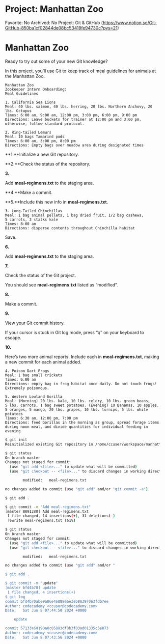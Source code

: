 # Project: Manhattan Zoo

Favorite: No
Archived: No
Project: Git & GitHub (https://www.notion.so/Git-GitHub-850ba1cf02844de08bc53419fe94730c?pvs=21)

# **Manhattan Zoo**

Ready to try out some of your new Git knowledge?

In this project, you’ll use Git to keep track of meal guidelines for animals at the Manhattan Zoo.

```
Manhattan Zoo
Zookeeper Intern Onboarding:
Meal Guidelines

1. California Sea Lions
Meal: 40 lbs. salmon, 40 lbs. herring, 20 lbs. Northern Anchovy, 20 lbs. Octupus
Times: 6:00 am, 9:00 am, 12:00 pm, 3:00 pm, 6:00 pm, 9:00 pm
Directions: Leave buckets for trainer at 12:00 pm and 3:00 pm, otherwise, follow standard protocol.

2. Ring-tailed Lemurs
Meal: 10 bags Tamarind pods
Times: 6:00 am, 3:00 pm, 8:00 pm
Directions: Empty bags over meadow area during designated times
```

**1.**Initialize a new Git repository.

**2.**Check the status of the repository.

**3.**

Add **meal-regimens.txt** to the staging area.

**4.**Make a commit.

**5.**Include this new info in **meal-regimens.txt**.

```
3. Long-Tailed Chinchillas
Meal: 1 bag animal pellets, 1 bag dried fruit, 1/2 bag cashews, 5 carrots, 3 stalks kale
Times: 8:00 am
Directions: disperse contents throughout Chinchilla habitat
```

Save.

**6.**

Add **meal-regimens.txt** to the staging area.

**7.**

Check the status of the Git project.

You should see **meal-regimens.txt** listed as “modified”.

**8.**

Make a commit.

**9.**

View your Git commit history.

If your cursor is stuck in Git log mode, press “q” on your keyboard to escape.

**10.**

Here’s two more animal reports. Include each in **meal-regimens.txt**, making a new commit for each animal added.

```
4. Poison Dart Frogs
Meal: 1 bag small crickets
Times: 6:00 am
Directions: empty bag in frog habitat once daily. Do not touch frogs! Extremely poisonous.

5. Western Lowland Gorilla
Meal: (Morning) 20 lbs. kale, 10 lbs. celery, 10 lbs. green beans, 5 lbs. carrots, 1 bag sweet potatoes. (Evening) 10 Bananas, 10 apples, 5 oranges, 5 mango, 20 lbs. grapes, 10 lbs. turnips, 5 lbs. white potatoes
Times: 6:30 am, 12:00 pm, 7:00 pm
Directions: feed Gorillas in the morning as group, spread forage items during noon meal, and divide quantities for individual feeding in evening
```

```bash
$ git init
Reinitialized existing Git repository in /home/ccuser/workspace/manhattan-zoo-1/.git/

$ git status
On branch master
Changes not staged for commit:
  (use "git add <file>..." to update what will be committed)
  (use "git checkout -- <file>..." to discard changes in working directory)

        modified:   meal-regimens.txt

no changes added to commit (use "git add" and/or "git commit -a")

$ git add .

$ git commit -m "Add meal-regimens.txt"
[master 8091280] Add meal-regimens.txt
 1 file changed, 14 insertions(+), 31 deletions(-)
 rewrite meal-regimens.txt (61%)

$ git status
On branch master
Changes not staged for commit:
  (use "git add <file>..." to update what will be committed)
  (use "git checkout -- <file>..." to discard changes in working directory)

        modified:   meal-regimens.txt

no changes added to commit (use "git add" and/or "

$ git add .

$ git commit -m "update"
[master bfd4b70] update
 1 file changed, 4 insertions(+)
$ git log
commit bfd4b70abe9a86e46888e6e3eb80397063fdb7ee
Author: codecademy <ccuser@codecademy.com>
Date:   Sat Jun 8 07:44:50 2024 +0000

    update

commit 57133a68190a0c05883df8b3f83ad01335c5e873
Author: codecademy <ccuser@codecademy.com>
Date:   Sat Jun 8 07:43:56 2024 +0000

```